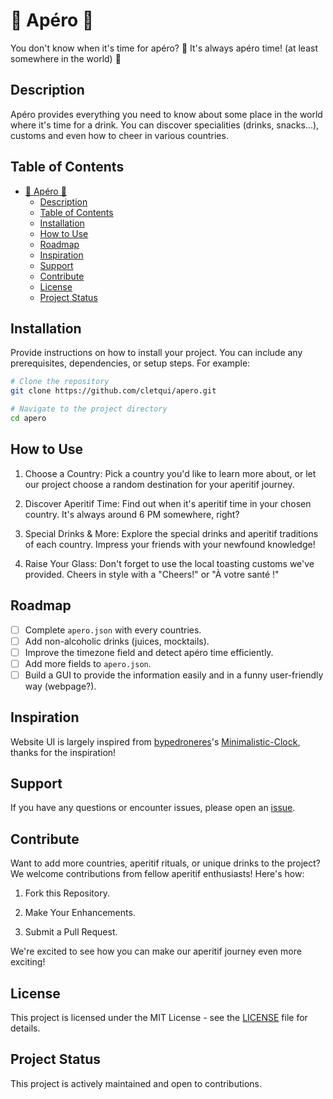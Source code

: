 # 🍹 Apéro 🍷

You don't know when it's time for apéro? 🥂 It's always apéro time! (at least somewhere in the world) 🍻

## Description

Apéro provides everything you need to know about some place in the world where it's time for a drink. You can discover specialities (drinks, snacks...), customs and even how to cheer in various countries.

## Table of Contents

- [🍹 Apéro 🍷](#-apéro-)
  - [Description](#description)
  - [Table of Contents](#table-of-contents)
  - [Installation](#installation)
  - [How to Use](#how-to-use)
  - [Roadmap](#roadmap)
  - [Inspiration](#inspiration)
  - [Support](#support)
  - [Contribute](#contribute)
  - [License](#license)
  - [Project Status](#project-status)

## Installation

Provide instructions on how to install your project. You can include any prerequisites, dependencies, or setup steps. For example:

```bash
# Clone the repository
git clone https://github.com/cletqui/apero.git

# Navigate to the project directory
cd apero
```

## How to Use

1. Choose a Country:
   Pick a country you'd like to learn more about, or let our project choose a random destination for your aperitif journey.

2. Discover Aperitif Time:
   Find out when it's aperitif time in your chosen country. It's always around 6 PM somewhere, right?

3. Special Drinks & More:
   Explore the special drinks and aperitif traditions of each country. Impress your friends with your newfound knowledge!

4. Raise Your Glass:
   Don't forget to use the local toasting customs we've provided. Cheers in style with a "Cheers!" or "À votre santé !"

## Roadmap

- [ ] Complete `apero.json` with every countries.
- [ ] Add non-alcoholic drinks (juices, mocktails).
- [ ] Improve the timezone field and detect apéro time efficiently.
- [ ] Add more fields to `apero.json`.
- [ ] Build a GUI to provide the information easily and in a funny user-friendly way (webpage?).

## Inspiration

Website UI is largely inspired from [bypedroneres](https://github.com/bypedroneres)'s [Minimalistic-Clock](https://github.com/bypedroneres/Minimalistic-Clock/), thanks for the inspiration!

## Support

If you have any questions or encounter issues, please open an [issue](https://github.com/cletqui/apero/issues).

## Contribute

Want to add more countries, aperitif rituals, or unique drinks to the project? We welcome contributions from fellow aperitif enthusiasts! Here's how:

1. Fork this Repository.

2. Make Your Enhancements.

3. Submit a Pull Request.

We're excited to see how you can make our aperitif journey even more exciting!

## License

This project is licensed under the MIT License - see the [LICENSE](LICENSE) file for details.

## Project Status

This project is actively maintained and open to contributions.
